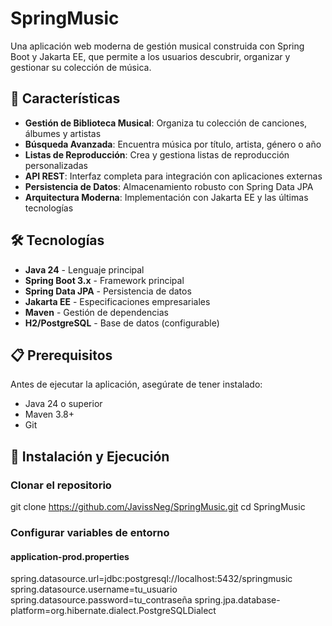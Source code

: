 # SpringMusic

Una aplicación web moderna de gestión musical construida con Spring Boot y Jakarta EE, que permite a los usuarios descubrir, organizar y gestionar su colección de música.

## 🎵 Características

- **Gestión de Biblioteca Musical**: Organiza tu colección de canciones, álbumes y artistas
- **Búsqueda Avanzada**: Encuentra música por título, artista, género o año
- **Listas de Reproducción**: Crea y gestiona listas de reproducción personalizadas
- **API REST**: Interfaz completa para integración con aplicaciones externas
- **Persistencia de Datos**: Almacenamiento robusto con Spring Data JPA
- **Arquitectura Moderna**: Implementación con Jakarta EE y las últimas tecnologías

## 🛠️ Tecnologías

- **Java 24** - Lenguaje principal
- **Spring Boot 3.x** - Framework principal
- **Spring Data JPA** - Persistencia de datos
- **Jakarta EE** - Especificaciones empresariales
- **Maven** - Gestión de dependencias
- **H2/PostgreSQL** - Base de datos (configurable)

## 📋 Prerequisitos

Antes de ejecutar la aplicación, asegúrate de tener instalado:

- Java 24 o superior
- Maven 3.8+
- Git

## 🚀 Instalación y Ejecución

### Clonar el repositorio
git clone https://github.com/JavissNeg/SpringMusic.git
cd SpringMusic

### Configurar variables de entorno

#### application-prod.properties
spring.datasource.url=jdbc:postgresql://localhost:5432/springmusic
spring.datasource.username=tu_usuario
spring.datasource.password=tu_contraseña
spring.jpa.database-platform=org.hibernate.dialect.PostgreSQLDialect
